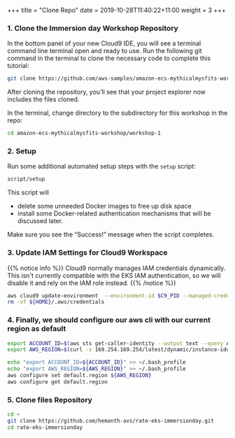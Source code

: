 +++
title = "Clone Repo"
date = 2019-10-28T11:40:22+11:00
weight = 3
+++

### 1. Clone the Immersion day Workshop Repository

In the bottom panel of your new Cloud9 IDE, you will see a terminal command line terminal open and ready to use. Run the following git command in the terminal to clone the necessary code to complete this tutorial:

```bash
git clone https://github.com/aws-samples/amazon-ecs-mythicalmysfits-workshop.git
```

After cloning the repository, you’ll see that your project explorer now includes the files cloned.

In the terminal, change directory to the subdirectory for this workshop in the repo:

```bash
cd amazon-ecs-mythicalmysfits-workshop/workshop-1
```

### 2. Setup

Run some additional automated setup steps with the `setup` script:

```bash
script/setup
```

This script will

* delete some unneeded Docker images to free up disk space
* install some Docker-related authentication mechanisms that will be discussed later.

Make sure you see the “Success!” message when the script completes.

[//]: # (populate a DynamoDB table with some seed data, upload site assets to S3, and)

### 3. Update IAM Settings for Cloud9 Workspace

{{% notice info %}}
Cloud9 normally manages IAM credentials dynamically. This isn't currently compatible with the EKS IAM authentication, so we will disable it and rely on the IAM role instead.
{{% /notice %}}

```bash
aws cloud9 update-environment  --environment-id $C9_PID --managed-credentials-action DISABLE
rm -vf ${HOME}/.aws/credentials
```

### 4. Finally, we should configure our aws cli with our current region as default

```bash
export ACCOUNT_ID=$(aws sts get-caller-identity --output text --query Account)
export AWS_REGION=$(curl -s 169.254.169.254/latest/dynamic/instance-identity/document | jq -r '.region')

echo "export ACCOUNT_ID=${ACCOUNT_ID}" >> ~/.bash_profile
echo "export AWS_REGION=${AWS_REGION}" >> ~/.bash_profile
aws configure set default.region ${AWS_REGION}
aws configure get default.region
```

### 5. Clone files Repository

```bash
cd ~
git clone https://github.com/hemanth-avs/rate-eks-immersionday.git
cd rate-eks-immersionday
```
